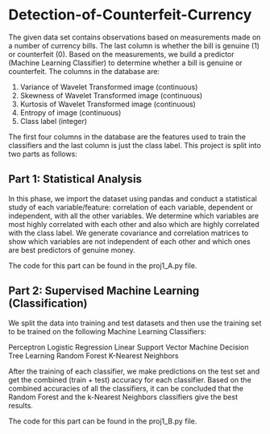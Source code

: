 # Detection-of-Counterfeit-Currency

The given data set contains observations based on measurements made on a number of currency bills. The last column is whether the bill is genuine (1) or counterfeit (0). Based on 
the measurements, we build a predictor (Machine Learning Classifier) to determine whether a bill is genuine or counterfeit.
The columns in the database are:

1. Variance of Wavelet Transformed image (continuous) 
2. Skewness of Wavelet Transformed image (continuous) 
3. Kurtosis of Wavelet Transformed image (continuous) 
4. Entropy of image (continuous) 
5. Class label (integer)

The first four columns in the database are the features used to train the classifiers and the last column is just the class label. This project is split into two parts as follows:

## Part 1: Statistical Analysis 

In this phase, we import the dataset using pandas and conduct a statistical study of each variable/feature: correlation of each variable, dependent or independent, with all the other variables. We determine which variables are most highly correlated with each other and also which are highly correlated with the class label. We generate covariance and correlation matrices to show which variables are not independent of each other and which ones are best predictors of genuine money.

The code for this part can be found in the proj1_A.py file. 

## Part 2: Supervised Machine Learning (Classification)

We split the data into training and test datasets and then use the training set to be trained on the following Machine Learning Classifiers:

Perceptron
Logistic Regression
Linear Support Vector Machine
Decision Tree Learning
Random Forest
K-Nearest Neighbors

After the training of each classifier, we make predictions on the test set and get the combined (train + test) accuracy for each classifier. Based on the combined accuracies of all the classifiers, it can be concluded that the Random Forest and the k-Nearest Neighbors classifiers give the best results.

The code for this part can be found in the proj1_B.py file.
